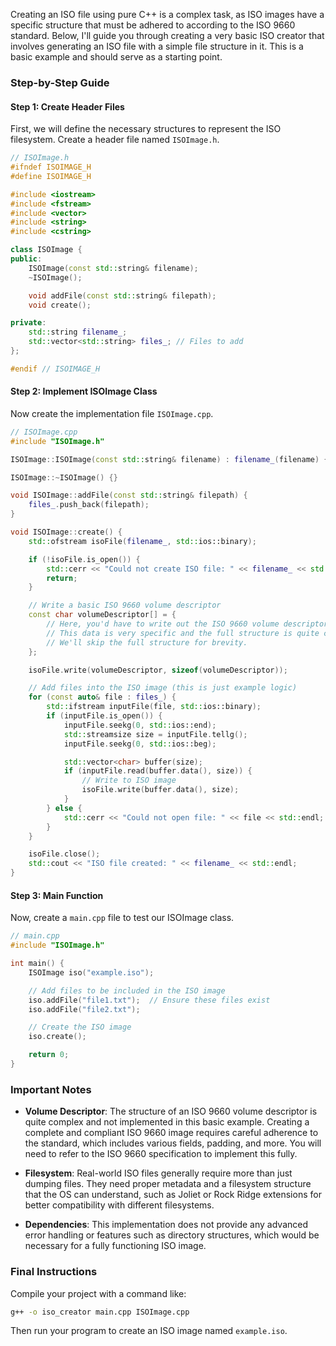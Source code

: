 Creating an ISO file using pure C++ is a complex task, as ISO images have a specific structure that must be adhered to according to the ISO 9660 standard. Below, I'll guide you through creating a very basic ISO creator that involves generating an ISO file with a simple file structure in it. This is a basic example and should serve as a starting point.

### Step-by-Step Guide

#### Step 1: Create Header Files

First, we will define the necessary structures to represent the ISO filesystem. Create a header file named `ISOImage.h`.

```cpp
// ISOImage.h
#ifndef ISOIMAGE_H
#define ISOIMAGE_H

#include <iostream>
#include <fstream>
#include <vector>
#include <string>
#include <cstring>

class ISOImage {
public:
    ISOImage(const std::string& filename);
    ~ISOImage();

    void addFile(const std::string& filepath);
    void create();

private:
    std::string filename_;
    std::vector<std::string> files_; // Files to add
};

#endif // ISOIMAGE_H
```

#### Step 2: Implement ISOImage Class

Now create the implementation file `ISOImage.cpp`.

```cpp
// ISOImage.cpp
#include "ISOImage.h"

ISOImage::ISOImage(const std::string& filename) : filename_(filename) {}

ISOImage::~ISOImage() {}

void ISOImage::addFile(const std::string& filepath) {
    files_.push_back(filepath);
}

void ISOImage::create() {
    std::ofstream isoFile(filename_, std::ios::binary);

    if (!isoFile.is_open()) {
        std::cerr << "Could not create ISO file: " << filename_ << std::endl;
        return;
    }

    // Write a basic ISO 9660 volume descriptor
    const char volumeDescriptor[] = {
        // Here, you'd have to write out the ISO 9660 volume descriptor as per the spec.
        // This data is very specific and the full structure is quite complex.
        // We'll skip the full structure for brevity.
    };

    isoFile.write(volumeDescriptor, sizeof(volumeDescriptor));

    // Add files into the ISO image (this is just example logic)
    for (const auto& file : files_) {
        std::ifstream inputFile(file, std::ios::binary);
        if (inputFile.is_open()) {
            inputFile.seekg(0, std::ios::end);
            std::streamsize size = inputFile.tellg();
            inputFile.seekg(0, std::ios::beg);

            std::vector<char> buffer(size);
            if (inputFile.read(buffer.data(), size)) {
                // Write to ISO image
                isoFile.write(buffer.data(), size);
            }
        } else {
            std::cerr << "Could not open file: " << file << std::endl;
        }
    }

    isoFile.close();
    std::cout << "ISO file created: " << filename_ << std::endl;
}
```

#### Step 3: Main Function

Now, create a `main.cpp` file to test our ISOImage class.

```cpp
// main.cpp
#include "ISOImage.h"

int main() {
    ISOImage iso("example.iso");

    // Add files to be included in the ISO image
    iso.addFile("file1.txt");  // Ensure these files exist
    iso.addFile("file2.txt");

    // Create the ISO image
    iso.create();

    return 0;
}
```

### Important Notes
- **Volume Descriptor**: The structure of an ISO 9660 volume descriptor is quite complex and not implemented in this basic example. Creating a complete and compliant ISO 9660 image requires careful adherence to the standard, which includes various fields, padding, and more. You will need to refer to the ISO 9660 specification to implement this fully.
  
- **Filesystem**: Real-world ISO files generally require more than just dumping files. They need proper metadata and a filesystem structure that the OS can understand, such as Joliet or Rock Ridge extensions for better compatibility with different filesystems.

- **Dependencies**: This implementation does not provide any advanced error handling or features such as directory structures, which would be necessary for a fully functioning ISO image.

### Final Instructions

Compile your project with a command like:

```bash
g++ -o iso_creator main.cpp ISOImage.cpp
```

Then run your program to create an ISO image named `example.iso`.


